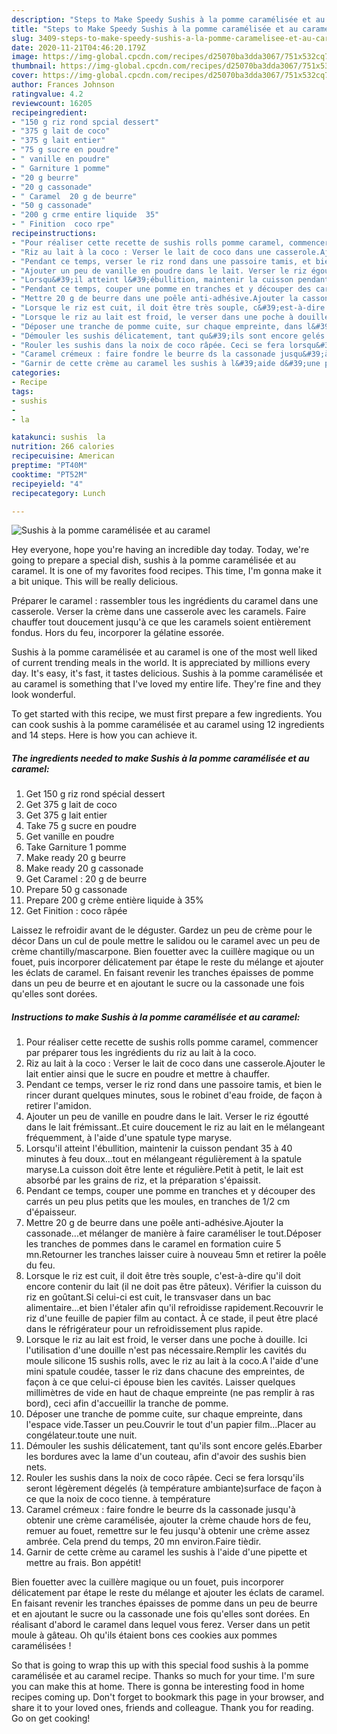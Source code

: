 ```yaml
---
description: "Steps to Make Speedy Sushis à la pomme caramélisée et au caramel"
title: "Steps to Make Speedy Sushis à la pomme caramélisée et au caramel"
slug: 3409-steps-to-make-speedy-sushis-a-la-pomme-caramelisee-et-au-caramel
date: 2020-11-21T04:46:20.179Z
image: https://img-global.cpcdn.com/recipes/d25070ba3dda3067/751x532cq70/sushis-a-la-pomme-caramelisee-et-au-caramel-photo-principale-de-la-recette.jpg
thumbnail: https://img-global.cpcdn.com/recipes/d25070ba3dda3067/751x532cq70/sushis-a-la-pomme-caramelisee-et-au-caramel-photo-principale-de-la-recette.jpg
cover: https://img-global.cpcdn.com/recipes/d25070ba3dda3067/751x532cq70/sushis-a-la-pomme-caramelisee-et-au-caramel-photo-principale-de-la-recette.jpg
author: Frances Johnson
ratingvalue: 4.2
reviewcount: 16205
recipeingredient:
- "150 g riz rond spcial dessert"
- "375 g lait de coco"
- "375 g lait entier"
- "75 g sucre en poudre"
- " vanille en poudre"
- " Garniture 1 pomme"
- "20 g beurre"
- "20 g cassonade"
- " Caramel  20 g de beurre"
- "50 g cassonade"
- "200 g crme entire liquide  35"
- " Finition  coco rpe"
recipeinstructions:
- "Pour réaliser cette recette de sushis rolls pomme caramel, commencer par préparer tous les ingrédients du riz au lait à la coco."
- "Riz au lait à la coco : Verser le lait de coco dans une casserole.Ajouter le lait entier ainsi que le sucre en poudre et mettre à chauffer."
- "Pendant ce temps, verser le riz rond dans une passoire tamis, et bien le rincer durant quelques minutes, sous le robinet d&#39;eau froide, de façon à retirer l&#39;amidon."
- "Ajouter un peu de vanille en poudre dans le lait. Verser le riz égoutté dans le lait frémissant..Et cuire doucement le riz au lait en le mélangeant fréquemment, à l&#39;aide d&#39;une spatule type maryse."
- "Lorsqu&#39;il atteint l&#39;ébullition, maintenir la cuisson pendant 35 à 40 minutes à feu doux...tout en mélangeant régulièrement à la spatule maryse.La cuisson doit être lente et régulière.Petit à petit, le lait est absorbé par les grains de riz, et la préparation s&#39;épaissit."
- "Pendant ce temps, couper une pomme en tranches et y découper des carrés un peu plus petits que les moules, en tranches de 1/2 cm d&#39;épaisseur."
- "Mettre 20 g de beurre dans une poêle anti-adhésive.Ajouter la cassonade...et mélanger de manière à faire caraméliser le tout.Déposer les tranches de pommes dans le caramel en formation cuire 5 mn.Retourner les tranches laisser cuire à nouveau 5mn et retirer la poêle du feu."
- "Lorsque le riz est cuit, il doit être très souple, c&#39;est-à-dire qu&#39;il doit encore contenir du lait (il ne doit pas être pâteux). Vérifier la cuisson du riz en goûtant.Si celui-ci est cuit, le transvaser dans un bac alimentaire...et bien l&#39;étaler afin qu&#39;il refroidisse rapidement.Recouvrir le riz d&#39;une feuille de papier film au contact. À ce stade, il peut être placé dans le réfrigérateur pour un refroidissement plus rapide."
- "Lorsque le riz au lait est froid, le verser dans une poche à douille. Ici l&#39;utilisation d&#39;une douille n&#39;est pas nécessaire.Remplir les cavités du moule silicone 15 sushis rolls, avec le riz au lait à la coco.A l&#39;aide d&#39;une mini spatule coudée, tasser le riz dans chacune des empreintes, de façon à ce que celui-ci épouse bien les cavités. Laisser quelques millimètres de vide en haut de chaque empreinte (ne pas remplir à ras bord), ceci afin d&#39;accueillir la tranche de pomme."
- "Déposer une tranche de pomme cuite, sur chaque empreinte, dans l&#39;espace vide.Tasser un peu.Couvrir le tout d&#39;un papier film...Placer au congélateur.toute une nuit."
- "Démouler les sushis délicatement, tant qu&#39;ils sont encore gelés.Ebarber les bordures avec la lame d&#39;un couteau, afin d&#39;avoir des sushis bien nets."
- "Rouler les sushis dans la noix de coco râpée. Ceci se fera lorsqu&#39;ils seront légèrement dégelés (à température ambiante)surface de façon à ce que la noix de coco tienne. à température"
- "Caramel crémeux : faire fondre le beurre ds la cassonade jusqu&#39;à obtenir une crème caramélisée, ajouter la crème chaude hors de feu, remuer au fouet, remettre sur le feu jusqu&#39;à obtenir une crème assez ambrée. Cela prend du temps, 20 mn environ.Faire tièdir."
- "Garnir de cette crème au caramel les sushis à l&#39;aide d&#39;une pipette et mettre au frais. Bon appétit!"
categories:
- Recipe
tags:
- sushis
- 
- la

katakunci: sushis  la 
nutrition: 266 calories
recipecuisine: American
preptime: "PT40M"
cooktime: "PT52M"
recipeyield: "4"
recipecategory: Lunch

---
```



![Sushis à la pomme caramélisée et au caramel](https://img-global.cpcdn.com/recipes/d25070ba3dda3067/751x532cq70/sushis-a-la-pomme-caramelisee-et-au-caramel-photo-principale-de-la-recette.jpg)

Hey everyone, hope you're having an incredible day today. Today, we're going to prepare a special dish, sushis à la pomme caramélisée et au caramel. It is one of my favorites food recipes. This time, I'm gonna make it a bit unique. This will be really delicious.

Préparer le caramel : rassembler tous les ingrédients du caramel dans une casserole. Verser la crème dans une casserole avec les caramels. Faire chauffer tout doucement jusqu&#39;à ce que les caramels soient entièrement fondus. Hors du feu, incorporer la gélatine essorée.

Sushis à la pomme caramélisée et au caramel is one of the most well liked of current trending meals in the world. It is appreciated by millions every day. It's easy, it's fast, it tastes delicious. Sushis à la pomme caramélisée et au caramel is something that I've loved my entire life. They're fine and they look wonderful.


To get started with this recipe, we must first prepare a few ingredients. You can cook sushis à la pomme caramélisée et au caramel using 12 ingredients and 14 steps. Here is how you can achieve it.

<!--inarticleads1-->

##### The ingredients needed to make Sushis à la pomme caramélisée et au caramel:

1. Get 150 g riz rond spécial dessert
1. Get 375 g lait de coco
1. Get 375 g lait entier
1. Take 75 g sucre en poudre
1. Get  vanille en poudre
1. Take  Garniture 1 pomme
1. Make ready 20 g beurre
1. Make ready 20 g cassonade
1. Get  Caramel : 20 g de beurre
1. Prepare 50 g cassonade
1. Prepare 200 g crème entière liquide à 35%
1. Get  Finition : coco râpée


Laissez le refroidir avant de le déguster. Gardez un peu de crème pour le décor Dans un cul de poule mettre le salidou ou le caramel avec un peu de crème chantilly/mascarpone. Bien fouetter avec la cuillère magique ou un fouet, puis incorporer délicatement par étape le reste du mélange et ajouter les éclats de caramel. En faisant revenir les tranches épaisses de pomme dans un peu de beurre et en ajoutant le sucre ou la cassonade une fois qu&#39;elles sont dorées. 

<!--inarticleads2-->

##### Instructions to make Sushis à la pomme caramélisée et au caramel:

1. Pour réaliser cette recette de sushis rolls pomme caramel, commencer par préparer tous les ingrédients du riz au lait à la coco.
1. Riz au lait à la coco : Verser le lait de coco dans une casserole.Ajouter le lait entier ainsi que le sucre en poudre et mettre à chauffer.
1. Pendant ce temps, verser le riz rond dans une passoire tamis, et bien le rincer durant quelques minutes, sous le robinet d&#39;eau froide, de façon à retirer l&#39;amidon.
1. Ajouter un peu de vanille en poudre dans le lait. Verser le riz égoutté dans le lait frémissant..Et cuire doucement le riz au lait en le mélangeant fréquemment, à l&#39;aide d&#39;une spatule type maryse.
1. Lorsqu&#39;il atteint l&#39;ébullition, maintenir la cuisson pendant 35 à 40 minutes à feu doux...tout en mélangeant régulièrement à la spatule maryse.La cuisson doit être lente et régulière.Petit à petit, le lait est absorbé par les grains de riz, et la préparation s&#39;épaissit.
1. Pendant ce temps, couper une pomme en tranches et y découper des carrés un peu plus petits que les moules, en tranches de 1/2 cm d&#39;épaisseur.
1. Mettre 20 g de beurre dans une poêle anti-adhésive.Ajouter la cassonade...et mélanger de manière à faire caraméliser le tout.Déposer les tranches de pommes dans le caramel en formation cuire 5 mn.Retourner les tranches laisser cuire à nouveau 5mn et retirer la poêle du feu.
1. Lorsque le riz est cuit, il doit être très souple, c&#39;est-à-dire qu&#39;il doit encore contenir du lait (il ne doit pas être pâteux). Vérifier la cuisson du riz en goûtant.Si celui-ci est cuit, le transvaser dans un bac alimentaire...et bien l&#39;étaler afin qu&#39;il refroidisse rapidement.Recouvrir le riz d&#39;une feuille de papier film au contact. À ce stade, il peut être placé dans le réfrigérateur pour un refroidissement plus rapide.
1. Lorsque le riz au lait est froid, le verser dans une poche à douille. Ici l&#39;utilisation d&#39;une douille n&#39;est pas nécessaire.Remplir les cavités du moule silicone 15 sushis rolls, avec le riz au lait à la coco.A l&#39;aide d&#39;une mini spatule coudée, tasser le riz dans chacune des empreintes, de façon à ce que celui-ci épouse bien les cavités. Laisser quelques millimètres de vide en haut de chaque empreinte (ne pas remplir à ras bord), ceci afin d&#39;accueillir la tranche de pomme.
1. Déposer une tranche de pomme cuite, sur chaque empreinte, dans l&#39;espace vide.Tasser un peu.Couvrir le tout d&#39;un papier film...Placer au congélateur.toute une nuit.
1. Démouler les sushis délicatement, tant qu&#39;ils sont encore gelés.Ebarber les bordures avec la lame d&#39;un couteau, afin d&#39;avoir des sushis bien nets.
1. Rouler les sushis dans la noix de coco râpée. Ceci se fera lorsqu&#39;ils seront légèrement dégelés (à température ambiante)surface de façon à ce que la noix de coco tienne. à température
1. Caramel crémeux : faire fondre le beurre ds la cassonade jusqu&#39;à obtenir une crème caramélisée, ajouter la crème chaude hors de feu, remuer au fouet, remettre sur le feu jusqu&#39;à obtenir une crème assez ambrée. Cela prend du temps, 20 mn environ.Faire tièdir.
1. Garnir de cette crème au caramel les sushis à l&#39;aide d&#39;une pipette et mettre au frais. Bon appétit!


Bien fouetter avec la cuillère magique ou un fouet, puis incorporer délicatement par étape le reste du mélange et ajouter les éclats de caramel. En faisant revenir les tranches épaisses de pomme dans un peu de beurre et en ajoutant le sucre ou la cassonade une fois qu&#39;elles sont dorées. En réalisant d&#39;abord le caramel dans lequel vous ferez. Verser dans un petit moule à gâteau. Oh qu&#39;ils étaient bons ces cookies aux pommes caramélisées ! 

So that is going to wrap this up with this special food sushis à la pomme caramélisée et au caramel recipe. Thanks so much for your time. I'm sure you can make this at home. There is gonna be interesting food in home recipes coming up. Don't forget to bookmark this page in your browser, and share it to your loved ones, friends and colleague. Thank you for reading. Go on get cooking!
